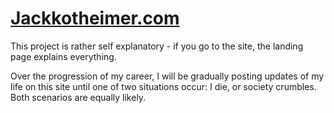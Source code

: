 # [Jackkotheimer.com](https://jackkotheimer.com)

This project is rather self explanatory - if you go to the site, the landing page explains everything.

Over the progression of my career, I will be gradually posting updates of my life on this site until
one of two situations occur: I die, or society crumbles. Both scenarios are equally likely.
